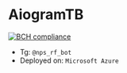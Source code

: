 # AiogramTB
[![BCH compliance](https://bettercodehub.com/edge/badge/Nps-rf/AiogramTB?branch=master)](https://bettercodehub.com/)
* Tg: `@nps_rf_bot`
* Deployed on: `Microsoft Azure`
